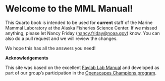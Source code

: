 # Welcome to the MML Manual! 

This Quarto book is intended to be used for **current** staff of the Marine Mammal Laboratory at the Alaska Fisheries Science Center. If we missed anything, please let Nancy Friday (nancy.friday@noaa.gov) know. You can also do a pull request and we will review the changes. 

We hope this has all the answers you need!

**Acknowledgements**

This site was based on the excellent [Faylab Lab Manual](https://thefaylab.github.io/lab-manual/) and developed as part of our group’s participation in the [Openscapes Champions program](https://www.openscapes.org/).
